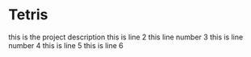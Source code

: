 # Tetris
this is the project description
this is line 2
this line number 3
this is line number 4
this is line 5 
this is line 6
